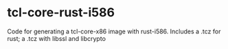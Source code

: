# tcl-core-rust-i586
Code for generating a tcl-core-x86 image with rust-i586. Includes a .tcz for rust; a .tcz with libssl and libcrypto
